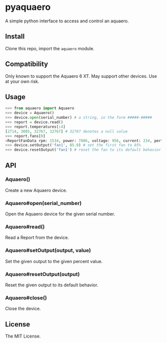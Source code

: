 pyaquaero
=========

A simple python interface to access and control an aquaero.

Install
-------

Clone this repo, import the `aquaero` module.

Compatibility
-------------

Only known to support the Aquaero 6 XT. May support other devices. Use at your own risk.

Usage
-----

```py
>>> from aquaero import Aquaero
>>> device = Aquaero()
>>> device.open(serial_number) # a string, in the form #####-#####
>>> report = device.read()
>>> report.temperatures[:4]
[2714, 3085, 32767, 32767] # 32767 denotes a null value
>>> report.fans[0]
<ReportFanData rpm: 1534, power: 7886, voltage: 956, current: 234, performance: 223, torque: 138>
>>> device.setOutput('fan1', 85.0) # set the first fan to 85%
>>> device.resetOutput('fan1') # reset the fan to its default behavior
```

API
---

### Aquaero()

Create a new Aquaero device.

### Aquaero#open(serial_number)

Open the Aquaero device for the given serial number.

### Aquaero#read()

Read a Report from the device.

### Aquaero#setOutput(output, value)

Set the given output to the given percent value.

### Aquaero#resetOutput(output)

Reset the given output to its default behavior.

### Aquaero#close()

Close the device.

License
-------

The MIT License.

